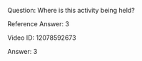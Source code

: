 Question: Where is this activity being held?

Reference Answer: 3

Video ID: 12078592673

Answer: 3

